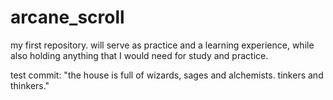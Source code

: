 # arcane_scroll
my first repository. will serve as practice and a learning experience, while also holding anything that I would need for study and practice.

test commit: "the house is full of wizards, sages and alchemists. tinkers and thinkers."
